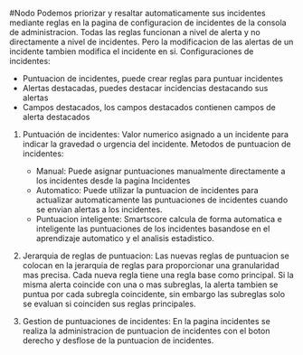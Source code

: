 #Nodo
Podemos priorizar y resaltar automaticamente sus incidentes mediante reglas en la pagina de configuracion de incidentes de la consola de administracion. Todas las reglas funcionan a nivel de alerta y no directamente a nivel de incidentes. Pero la modificacion de las alertas de un incidente tambien modifica el incidente en si.
	Configuraciones de incidentes:
- Puntuacion de incidentes, puede crear reglas para puntuar incidentes
- Alertas destacadas, puedes destacar incidencias destacando sus alertas
- Campos destacados, los campos destacados contienen campos de alerta destacados

1. Puntuación de incidentes: Valor numerico asignado a un incidente para indicar la gravedad o urgencia del incidente. Metodos de puntuacion de incidentes:
   - Manual: Puede asignar puntuaciones manualmente directamente a los incidentes desde la pagina Incidentes
   - Automatico: Puede utilizar la puntuacion de incidentes para actualizar automaticamente las puntuaciones de incidentes cuando se envian alertas a los incidentes. 
   - Puntuacion inteligente: Smartscore calcula de forma automatica e inteligente las puntuaciones de los incidentes basandose en el aprendizaje automatico y el analisis estadistico.

2. Jerarquia de reglas de puntuacion: Las nuevas reglas de puntuacion se colocan en la jerarquia de reglas para proporcionar una granularidad mas precisa. Cada nueva regla tiene una regla base como principal. Si la misma alerta coincide con una o mas subreglas, la alerta tambien se puntua por cada subregla coincidente, sin embargo las subreglas solo se evaluan si coinciden sus reglas principales.

3. Gestion de puntuaciones de incidentes: En la pagina incidentes se realiza la administracion de puntuacion de incidentes con el boton derecho y desflose de la puntuacion de incidentes. 